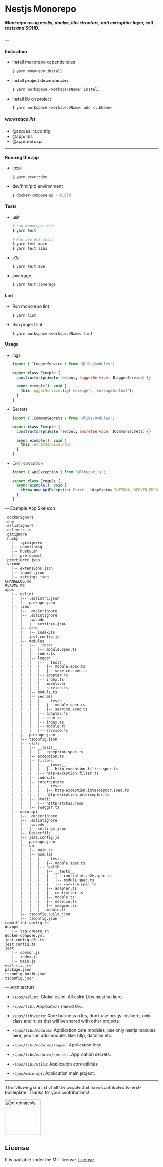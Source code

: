 # Nestjs Monorepo 

##### Monorepo using nestjs, docker, libs structure, anti corruption layer, unit tests and SOLID.

--

#### Instalation

 - install monorepo dependencies
    ```bash
    $ yarn monorepo:install
    ```
 - install project dependencies 
    ```bash
    $ yarn workspace <workspaceName> install
    ```
 - install lib on project
    ```bash
    $ yarn workspace <workspaceName> add <libName>
    ```
##### workspace list
 - @app/eslint.config
 - @app/libs
 - @app/main.api
---

#### Running the app
 - local
    ```bash
    $ yarn start:dev
    ```

 - dev/hml/prd environment
    ```bash
    $ docker-compose up --build
    ```

#### Tests
 - unit
    ```bash
    # run monorepo tests
    $ yarn test
    ```
    
    ```bash
    # Run project tests
    $ yarn test main
    $ yarn test libs
    ```
 - e2e
    ```
    $ yarn test:e2e
    ```
 - coverage
    ```
    $ yarn test:coverage
    ```

#### Lint

 - Run monorepo lint 
    ```bash
    $ yarn lint
    ```
 - Run project lint
    ```
    $ yarn workspace <workspaceName> lint
    ```

#### Usage

 - logs
    ```js
    import { ILoggerService } from '@libs/modules';
    
    export class Exmeple {
      constructor(private readonly loggerService: ILoggerService) {}
    
      async exemple(): void {
        this.loggerService.log('message', 'messageContext');
      }
    }
    ```
  - Secrets
    ```js
    import { ICommonSecrets } from '@libs/modules';
    
    export class Exmeple {
      constructor(private readonly secretService: ICommonSecrets) {}
    
      async exemple(): void {
        this.secretService.PORT;
      }
    }
    ```
 - Error exception

    ```js
    import { ApiException } from '@libs/utils';
    
    export class Exmeple {
      async exemple(): void {
        throw new ApiException('Error', HttpStatus.INTERNAL_SERVER_ERROR)
      }
    }
    ```
-- Example App Skeleton
```
.dockerignore
.env
.eslintignore
.eslintrc.js
.gitignore
.husky
   |-- .gitignore
   |-- commit-msg
   |-- husky.sh
   |-- pre-commit
.prettierrc.json
.vscode
   |-- extensions.json
   |-- launch.json
   |-- settings.json
CHANGELOG.md
README.md
apps
   |-- eslint
   |   |-- .eslintrc.json
   |   |-- package.json
   |-- libs
   |   |-- .dockerignore
   |   |-- .eslintignore
   |   |-- .vscode
   |   |   |-- settings.json
   |   |-- core
   |   |   |-- index.ts
   |   |-- jest.config.js
   |   |-- modules
   |   |   |-- __tests__
   |   |   |   |-- module.spec.ts
   |   |   |-- index.ts
   |   |   |-- logger
   |   |   |   |-- __tests__
   |   |   |   |   |-- module.spec.ts
   |   |   |   |   |-- service.spec.ts
   |   |   |   |-- adapter.ts
   |   |   |   |-- index.ts
   |   |   |   |-- module.ts
   |   |   |   |-- service.ts
   |   |   |-- module.ts
   |   |   |-- secrets
   |   |   |   |-- __tests__
   |   |   |   |   |-- module.spec.ts
   |   |   |   |   |-- service.spec.ts
   |   |   |   |-- adapter.ts
   |   |   |   |-- enum.ts
   |   |   |   |-- index.ts
   |   |   |   |-- module.ts
   |   |   |   |-- service.ts
   |   |-- package.json
   |   |-- tsconfig.json
   |   |-- utils
   |   |   |-- __tests__
   |   |   |   |-- exception.spec.ts
   |   |   |-- exception.ts
   |   |   |-- filters
   |   |   |   |-- __tests__
   |   |   |   |   |-- http-exception.filter.spec.ts
   |   |   |   |-- http-exception.filter.ts
   |   |   |-- index.ts
   |   |   |-- interceptors
   |   |   |   |-- __tests__
   |   |   |   |   |-- http-exception.interceptor.spec.ts
   |   |   |   |-- http-exception.interceptor.ts
   |   |   |-- static
   |   |   |   |-- htttp-status.json
   |   |   |-- swagger.ts
   |-- main-api
   |   |-- .dockerignore
   |   |-- .eslintignore
   |   |-- .vscode
   |   |   |-- settings.json
   |   |-- Dockerfile
   |   |-- jest.config.js
   |   |-- package.json
   |   |-- src
   |   |   |-- main.ts
   |   |   |-- modules
   |   |   |   |-- __tests__
   |   |   |   |   |-- module.spec.ts
   |   |   |   |-- health
   |   |   |   |   |-- __tests__
   |   |   |   |   |   |-- controller.e2e.spec.ts
   |   |   |   |   |   |-- module.spec.ts
   |   |   |   |   |   |-- service.spec.ts
   |   |   |   |   |-- adapter.ts
   |   |   |   |   |-- controller.ts
   |   |   |   |   |-- module.ts
   |   |   |   |   |-- service.ts
   |   |   |   |   |-- swagger.ts
   |   |   |   |-- module.ts
   |   |-- tsconfig.build.json
   |   |-- tsconfig.json
commitlint.config.ts
devops
   |-- tag-create.sh
docker-compose.yml
jest.config.e2e.ts
jest.config.ts
jest
   |-- common.js
   |-- index.js
   |-- main.js
nest-cli.json
package.json
tsconfig.build.json
tsconfig.json
```
-- Architecture
 - ```/apps/eslint```: Global eslint. All eslint Libs must be here.

 - ```/apps/libs```: Application shared libs.
 - ```/apps/libs/core```: Core business rules, don't use nestjs libs here, only class and rules that will be shared with other projects
 - ```/apps/libs/modules```: Application core modules, use only nestjs modules here, you can add modules like: http, databse etc.
 - ```/apps/libs/modules/logger```: Application logs.
 - ```/apps/libs/modules/secrets```: Application secrets.
 - ```/apps/libs/utils```: Application core utilities.

  - ```/apps/main-api```: Application main project.

---

The following is a list of all the people that have contributed to nest-boilerplate. Thanks for your contributions!

[<img alt="mikemajesty" src="https://avatars1.githubusercontent.com/u/11630212?s=460&v=4&s=117" width="117">](https://github.com/mikemajesty)

## License

It is available under the MIT license.
[License](https://opensource.org/licenses/mit-license.php)
